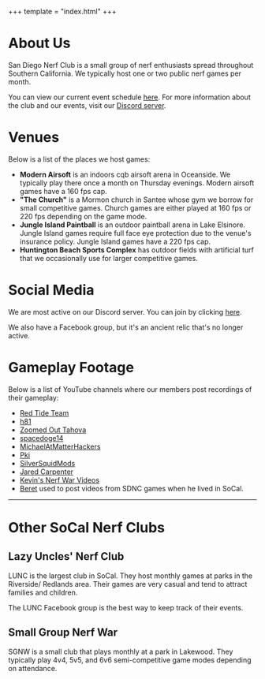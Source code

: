 +++
template = "index.html"
+++

# About Us

San Diego Nerf Club is a small group of nerf enthusiasts spread throughout Southern 
California. We typically host one or two public nerf games per month.

You can view our current event schedule [here](/events). For more information about
the club and our events, visit our [Discord server](/join).

# Venues

Below is a list of the places we host games:
- **Modern Airsoft** is an indoors cqb airsoft arena in Oceanside. We typically play there once
  a month on Thursday evenings. Modern airsoft games have a 160 fps cap.
- **"The Church"** is a Mormon church in Santee whose gym we borrow for small competitive
  games. Church games are either played at 160 fps or 220 fps depending on the game
  mode.
- **Jungle Island Paintball** is an outdoor paintball arena in Lake Elsinore. Jungle
  Island games require full face eye protection due to the venue's insurance policy.
  Jungle Island games have a 220 fps cap.
- **Huntington Beach Sports Complex** has outdoor fields with artificial turf that
  we occasionally use for larger competitive games.


# Social Media

We are most active on our Discord server. You can join by clicking [here](/join).

We also have a Facebook group, but it's an ancient relic that's no longer active.


# Gameplay Footage

Below is a list of YouTube channels where our members post recordings of their gameplay:
- [Red Tide Team](https://youtube.com/@RedTideTeam)
- [h81](https://www.youtube.com/@h81_sdnc)
- [Zoomed Out Tahova](https://www.youtube.com/@Zoomed_Out_Tahova)
- [spacedoge14](https://www.youtube.com/@spacedoge14)
- [MichaelAtMatterHackers](https://www.youtube.com/@MichaelAtMatterhackers)
- [Pki](https://www.youtube.com/@NOTdeathtree)
- [SilverSquidMods](https://www.youtube.com/@SilverSquidMods)
- [Jared Carpenter](https://www.youtube.com/@afterburn819)
- [Kevin's Nerf War Videos](https://www.youtube.com/@KevinNerfs)
- [Beret](https://www.youtube.com/@beretnarf) used to post videos from SDNC games
  when he lived in SoCal.

---

<div id="other-clubs"></div>

# Other SoCal Nerf Clubs

## Lazy Uncles' Nerf Club

LUNC is the largest club in SoCal. They host monthly games at parks in the Riverside/
Redlands area. Their games are very casual and tend to attract families and children.

The LUNC Facebook group is the best way to keep track of their events.

## Small Group Nerf War

SGNW is a small club that plays monthly at a park in Lakewood. They typically play
4v4, 5v5, and 6v6 semi-competitive game modes depending on attendance.



